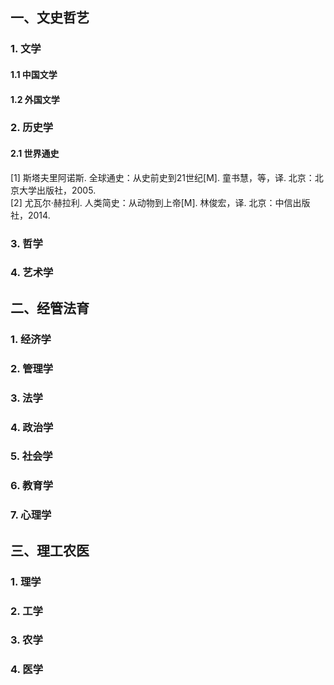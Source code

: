## 一、文史哲艺
### 1. 文学
#### 1.1 中国文学


#### 1.2 外国文学


### 2. 历史学
#### 2.1 世界通史
[1] 斯塔夫里阿诺斯. 全球通史：从史前史到21世纪[M]. 童书慧，等，译. 北京：北京大学出版社，2005.  
[2] 尤瓦尔·赫拉利. 人类简史：从动物到上帝[M]. 林俊宏，译. 北京：中信出版社，2014.

### 3. 哲学


### 4. 艺术学


## 二、经管法育
### 1. 经济学


### 2. 管理学


### 3. 法学


### 4. 政治学


### 5. 社会学


### 6. 教育学


### 7. 心理学


## 三、理工农医
### 1. 理学


### 2. 工学


### 3. 农学


### 4. 医学





